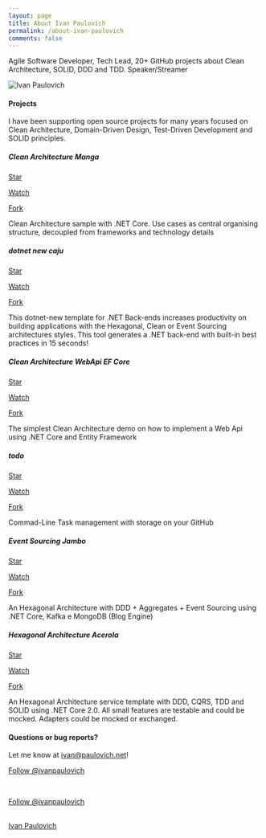 ```yaml
---
layout: page
title: About Ivan Paulovich
permalink: /about-ivan-paulovich
comments: false
---
```


<script type="text/javascript" src="https://platform.linkedin.com/badges/js/profile.js" async defer></script>



<script src="https://apis.google.com/js/platform.js"></script>



<div class="row justify-content-between">
<div class="col-md-8 pr-5">

<p>Agile Software Developer, Tech Lead, 20+ GitHub projects about Clean Architecture, SOLID, DDD and TDD. Speaker/Streamer</p>



<p class="mb-5"><img class="shadow-lg" src="https://en.gravatar.com/userimage/3420311/348d9c8736f40e0943e817d11d23e5e5.jpg?size=400" alt="Ivan Paulovich" /></p>

<h4>Projects</h4>

<p>I have been supporting open source projects for many years focused on Clean Architecture, Domain-Driven Design, Test-Driven Development and SOLID principles.</p>

<h5>Clean Architecture Manga</h5>

<!-- Place this tag where you want the button to render. -->
<a class="github-button" href="https://github.com/ivanpaulovich/clean-architecture-manga" data-icon="octicon-star" data-show-count="true" aria-label="Star ivanpaulovich/clean-architecture-manga on GitHub">Star</a>

<!-- Place this tag where you want the button to render. -->
<a class="github-button" href="https://github.com/ivanpaulovich/clean-architecture-manga/subscription" data-icon="octicon-eye" data-show-count="true" aria-label="Watch ivanpaulovich/clean-architecture-manga on GitHub">Watch</a>

<!-- Place this tag where you want the button to render. -->
<a class="github-button" href="https://github.com/ivanpaulovich/clean-architecture-manga/fork" data-icon="octicon-repo-forked" data-show-count="true" aria-label="Fork ivanpaulovich/clean-architecture-manga on GitHub">Fork</a>

<p>Clean Architecture sample with .NET Core. Use cases as central organising structure, decoupled from frameworks and technology details</p>


<!-- Repo  -->
<h5>dotnet new caju</h5>

<a class="github-button" href="https://github.com/ivanpaulovich/dotnet-new-caju" data-icon="octicon-star" data-show-count="true" aria-label="Star ivanpaulovich/dotnet-new-caju on GitHub">Star</a>

<a class="github-button" href="https://github.com/ivanpaulovich/dotnet-new-caju/subscription" data-icon="octicon-eye" data-show-count="true" aria-label="Watch ivanpaulovich/dotnet-new-caju on GitHub">Watch</a>

<a class="github-button" href="https://github.com/ivanpaulovich/dotnet-new-caju/fork" data-icon="octicon-repo-forked" data-show-count="true" aria-label="Fork ivanpaulovich/dotnet-new-caju on GitHub">Fork</a>

<p>This dotnet-new template for .NET Back-ends increases productivity on building applications with the Hexagonal, Clean or Event Sourcing architectures styles. This tool generates a .NET back-end with built-in best practices in 15 seconds!</p>

<!-- Repo  -->
<h5>Clean Architecture WebApi EF Core</h5>

<a class="github-button" href="https://github.com/ivanpaulovich/clean-architecture-webapi-ef-core" data-icon="octicon-star" data-show-count="true" aria-label="Star ivanpaulovich/clean-architecture-webapi-ef-core on GitHub">Star</a>

<a class="github-button" href="https://github.com/ivanpaulovich/clean-architecture-webapi-ef-core/subscription" data-icon="octicon-eye" data-show-count="true" aria-label="Watch ivanpaulovich/clean-architecture-webapi-ef-core on GitHub">Watch</a>

<a class="github-button" href="https://github.com/ivanpaulovich/clean-architecture-webapi-ef-core/fork" data-icon="octicon-repo-forked" data-show-count="true" aria-label="Fork ivanpaulovich/clean-architecture-webapi-ef-coreon GitHub">Fork</a>

<p>The simplest Clean Architecture demo on how to implement a Web Api using .NET Core and Entity Framework</p>

<!-- Repo  -->
<h5>todo</h5>

<a class="github-button" href="https://github.com/ivanpaulovich/todo" data-icon="octicon-star" data-show-count="true" aria-label="Star ivanpaulovich/todo on GitHub">Star</a>

<a class="github-button" href="https://github.com/ivanpaulovich/todo/subscription" data-icon="octicon-eye" data-show-count="true" aria-label="Watch ivanpaulovich/todo on GitHub">Watch</a>

<a class="github-button" href="https://github.com/ivanpaulovich/todo/fork" data-icon="octicon-repo-forked" data-show-count="true" aria-label="Fork ivanpaulovich/todo on GitHub">Fork</a>

<p>Commad-Line Task management with storage on your GitHub</p>

<!-- Repo  -->
<h5>Event Sourcing Jambo</h5>

<a class="github-button" href="https://github.com/ivanpaulovich/dotnet-new-caju" data-icon="octicon-star" data-show-count="true" aria-label="Star ivanpaulovich/event-sourcing-jambo on GitHub">Star</a>

<a class="github-button" href="https://github.com/ivanpaulovich/dotnet-new-caju/subscription" data-icon="octicon-eye" data-show-count="true" aria-label="Watch ivanpaulovich/event-sourcing-jambo on GitHub">Watch</a>

<a class="github-button" href="https://github.com/ivanpaulovich/dotnet-new-caju/fork" data-icon="octicon-repo-forked" data-show-count="true" aria-label="Fork ivanpaulovich/event-sourcing-jambo on GitHub">Fork</a>

<p>An Hexagonal Architecture with DDD + Aggregates + Event Sourcing using .NET Core, Kafka e MongoDB (Blog Engine)</p>

<!-- Repo  -->
<h5>Hexagonal Architecture Acerola</h5>

<a class="github-button" href="https://github.com/ivanpaulovich/hexagonal-architecture-acerola" data-icon="octicon-star" data-show-count="true" aria-label="Star ivanpaulovich/hexagonal-architecture-acerola on GitHub">Star</a>

<a class="github-button" href="https://github.com/ivanpaulovich/hexagonal-architecture-acerola/subscription" data-icon="octicon-eye" data-show-count="true" aria-label="Watch ivanpaulovich/hexagonal-architecture-acerola on GitHub">Watch</a>

<a class="github-button" href="https://github.com/ivanpaulovich/hexagonal-architecture-acerola/fork" data-icon="octicon-repo-forked" data-show-count="true" aria-label="Fork ivanpaulovich/hexagonal-architecture-acerola on GitHub">Fork</a>

<p>An Hexagonal Architecture service template with DDD, CQRS, TDD and SOLID using .NET Core 2.0. All small features are testable and could be mocked. Adapters could be mocked or exchanged.</p>

<h4>Questions or bug reports?</h4>

<p>Let me know at <a href="mailto:ivan@paulovich.neet">ivan@paulovich.net</a>!</p>

</div>

<div class="col-md-4">

<div class="sticky-top sticky-top-80">


<!-- Place this tag where you want the button to render. -->
<a class="github-button" href="https://github.com/ivanpaulovich" data-show-count="true" aria-label="Follow @ivanpaulovich on GitHub">Follow @ivanpaulovich</a>

<br />

<a href="https://twitter.com/ivanpaulovich?ref_src=twsrc%5Etfw" class="twitter-follow-button" data-show-count="false">Follow @ivanpaulovich</a><script async src="https://platform.twitter.com/widgets.js" charset="utf-8"></script>

<br />


<div class="g-ytsubscribe" data-channelid="UCNa5mOYnmc4ipZjFNUY4q_Q" data-layout="default" data-theme="dark" data-count="hidden"></div>

<div class="LI-profile-badge"  data-version="v1" data-size="medium" data-locale="en_US" data-type="vertical" data-theme="light" data-vanity="ivanpaulovich"><a class="LI-simple-link" href='https://se.linkedin.com/in/ivanpaulovich?trk=profile-badge'>Ivan Paulovich</a></div>

</div>
</div>

</div>

<!-- Place this tag in your head or just before your close body tag. -->
<script async defer src="https://buttons.github.io/buttons.js"></script>

